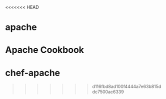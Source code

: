 <<<<<<< HEAD
# apache

Apache Cookbook
=======
# chef-apache
>>>>>>> d116fbd8ad100f4444a7e63b815ddc7500ac6339
